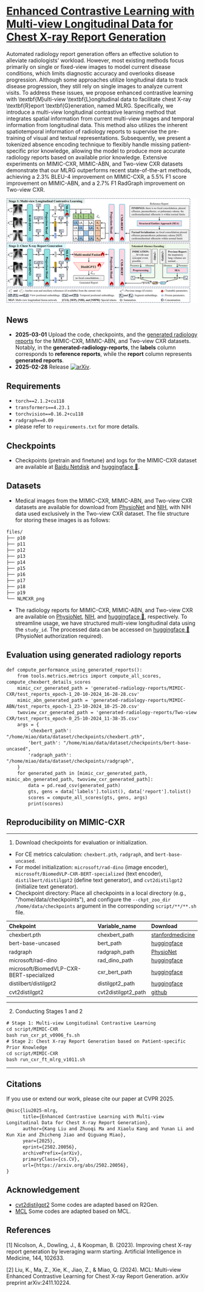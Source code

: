 # [Enhanced Contrastive Learning with Multi-view Longitudinal Data for Chest X-ray Report Generation](https://arxiv.org/abs/2502.20056)

Automated radiology report generation offers an effective solution to alleviate radiologists' workload. However, most existing methods focus primarily on single or fixed-view images to model current disease conditions, which limits diagnostic accuracy and overlooks disease progression. Although some approaches utilize longitudinal data to track disease progression, they still rely on single images to analyze current visits. To address these issues, we propose enhanced contrastive learning with \textbf{M}ulti-view \textbf{L}ongitudinal data to facilitate chest X-ray \textbf{R}eport \textbf{G}eneration, named MLRG. Specifically, we introduce a multi-view longitudinal contrastive learning method that integrates spatial information from current multi-view images and temporal information from longitudinal data. This method also utilizes the inherent spatiotemporal information of radiology reports to supervise the pre-training of visual and textual representations. Subsequently, we present a tokenized absence encoding technique to flexibly handle missing patient-specific prior knowledge, allowing the model to produce more accurate radiology reports based on available prior knowledge. Extensive experiments on MIMIC-CXR, MIMIC-ABN, and Two-view CXR datasets demonstrate that our MLRG outperforms recent state-of-the-art methods, achieving a 2.3\% BLEU-4 improvement on MIMIC-CXR, a 5.5\% F1 score improvement on MIMIC-ABN, and a 2.7\% F1 RadGraph improvement on Two-view CXR.
<div align=center><img src="generated-radiology-reports/fig2.png"></div>

## News
-  **2025-03-01** Upload the code, checkpoints, and the [generated radiology reports](generated-radiology-reports) for the MIMIC-CXR, MIMIC-ABN, and Two-view CXR datasets. Notably, in the **generated-radiology-reports**, the **labels** column corresponds to **reference reports**, while the **report** column represents **generated reports**.
-  **2025-02-28** Release [![arXiv](https://img.shields.io/badge/arXiv-2502.20056-b31b1b.svg)](https://arxiv.org/abs/2502.20056).

## Requirements

- `torch==2.1.2+cu118`
- `transformers==4.23.1`
- `torchvision==0.16.2+cu118`
- `radgraph==0.09`
- please refer to `requirements.txt` for more details.

## Checkpoints

- Checkpoints (pretrain and finetune) and logs for the MIMIC-CXR dataset are available at [Baidu Netdisk](https://pan.baidu.com/s/1Rnwc1ZKhcieBjHoXpHTnlw?pwd=MK13) and [huggingface 🤗](https://huggingface.co/MK-runner/MLRG).

## Datasets

- Medical images from the MIMIC-CXR, MIMIC-ABN, and Two-view CXR datasets are available for download from [PhysioNet](https://physionet.org/content/mimic-cxr/2.0.0/) and [NIH](https://openi.nlm.nih.gov/faq#collection), with NIH data used exclusively in the Two-view CXR dataset. The file structure for storing these images is as follows:  

```
files/
├── p10
├── p11
├── p12
├── p13
├── p14
├── p15
├── p16
├── p17
├── p18
├── p19
└── NLMCXR_png
```
- The radiology reports for MIMIC-CXR, MIMIC-ABN, and Two-view CXR are available on [PhysioNet](https://physionet.org/content/mimic-cxr/2.0.0/), [NIH](https://openi.nlm.nih.gov/faq#collection), and [huggingface 🤗](https://huggingface.co/datasets/MK-runner/Multi-view-CXR), respectively. To streamline usage, we have structured multi-view longitudinal data using the `study_id`. The processed data can be accessed on [huggingface 🤗](https://huggingface.co/MK-runner/MLRG) (PhysioNet authorization required).

## Evaluation using generated radiology reports
```
def compute_performance_using_generated_reports():
    from tools.metrics.metrics import compute_all_scores, compute_chexbert_details_scores
    mimic_cxr_generated_path = 'generated-radiology-reports/MIMIC-CXR/test_reports_epoch-1_20-10-2024_16-28-28.csv'
    mimic_abn_generated_path = 'generated-radiology-reports/MIMIC-ABN/test_reports_epoch-1_23-10-2024_10-25-20.csv'
    twoview_cxr_generated_path = 'generated-radiology-reports/Two-view CXR/test_reports_epoch-0_25-10-2024_11-38-35.csv'
    args = {
        'chexbert_path': "/home/miao/data/dataset/checkpoints/chexbert.pth",
        'bert_path': "/home/miao/data/dataset/checkpoints/bert-base-uncased",
        'radgraph_path': "/home/miao/data/dataset/checkpoints/radgraph",
    }
    for generated_path in [mimic_cxr_generated_path, mimic_abn_generated_path, twoview_cxr_generated_path]:
        data = pd.read_csv(generated_path)
        gts, gens = data['labels'].tolist(), data['report'].tolist()
        scores = compute_all_scores(gts, gens, args)
        print(scores)
```

## Reproducibility on MIMIC-CXR

---

1. Download checkpoints for evaluation or initialization.
- For CE metrics calculation: `chexbert.pth`, `radgraph`, and `bert-base-uncased`.
- For model initialization: `microsoft/rad-dino` (image encoder), `microsoft/BiomedVLP-CXR-BERT-specialized` (text encoder), `distilbert/distilgpt2` (define text generator), and `cvt2distilgpt2` (initialize text generator).
- Checkpoint directory: Place all checkpoints in a local directory (e.g., "/home/data/checkpoints"), and configure the `--ckpt_zoo_dir /home/data/checkpoints` argument in the corresponding `script/**/**.sh` file.

<div style="margin: 0 auto; width: fit-content;">
      
| **Chekpoint**                    | **Variable\_name** | **Download**                                                                          |
| :------------------------------- | :----------------- | :------------------------------------------------------------------------------------ |
| chexbert.pth                     | chexbert\_path     | [stanfordmedicine](https://stanfordmedicine.app.box.com/s/c3stck6w6dol3h36grdc97xoydzxd7w9)       |
| bert-base-uncased                | bert\_path         | [huggingface](https://huggingface.co/google-bert/bert-base-uncased)                   |
| radgraph                         | radgraph\_path     | [PhysioNet](https://physionet.org/content/radgraph/1\.0.0/)                           |
| microsoft/rad-dino               | rad\_dino\_path    | [huggingface](https://huggingface.co/microsoft/rad-dino)                |
| microsoft/BiomedVLP-CXR-BERT-specialized               | cxr\_bert\_path    | [huggingface](https://huggingface.co/microsoft/BiomedVLP-CXR-BERT-specialized)              |
| distilbert/distilgpt2              | distilgpt2\_path    | [huggingface](https://huggingface.co/distilbert/distilgpt2)                |
| cvt2distilgpt2              | cvt2distilgpt2\_path    | [github](https://github.com/aehrc/cvt2distilgpt2)                |
</div>

---

2. Conducting Stages 1 and 2
```
# Stage 1: Multi-view Longitudinal Contrastive Learning
cd script/MIMIC-CXR
bash run_cxr_pt_v0906_fs.sh
# Stage 2: Chest X-ray Report Generation based on Patient-specific Prior Knowledge
cd script/MIMIC-CXR
bash run_cxr_ft_mlrg_v1011.sh
```

---

## Citations

If you use or extend our work, please cite our paper at CVPR 2025.

```
@misc{liu2025-mlrg,
      title={Enhanced Contrastive Learning with Multi-view Longitudinal Data for Chest X-ray Report Generation}, 
      author={Kang Liu and Zhuoqi Ma and Xiaolu Kang and Yunan Li and Kun Xie and Zhicheng Jiao and Qiguang Miao},
      year={2025},
      eprint={2502.20056},
      archivePrefix={arXiv},
      primaryClass={cs.CV},
      url={https://arxiv.org/abs/2502.20056}, 
}
```


## Acknowledgement
- [cvt2distilgpt2](https://github.com/aehrc/cvt2distilgpt2) Some codes are adapted based on R2Gen.
- [MCL](https://github.com/mk-runner/MCL) Some codes are adapted based on MCL.

## References
[1] Nicolson, A., Dowling, J., & Koopman, B. (2023). Improving chest X-ray report generation by leveraging warm starting. Artificial Intelligence in Medicine, 144, 102633. 

[2] Liu, K., Ma, Z., Xie, K., Jiao, Z., & Miao, Q. (2024). MCL: Multi-view Enhanced Contrastive Learning for Chest X-ray Report Generation. arXiv preprint arXiv:2411.10224.
